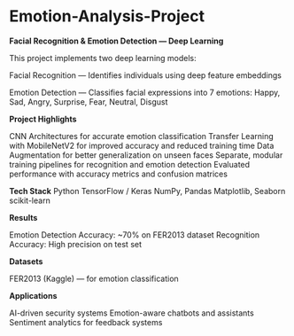 # Emotion-Analysis-Project
**Facial Recognition & Emotion Detection — Deep Learning**

This project implements two deep learning models:

Facial Recognition — Identifies individuals using deep feature embeddings

Emotion Detection — Classifies facial expressions into 7 emotions:
Happy, Sad, Angry, Surprise, Fear, Neutral, Disgust

**Project Highlights**

CNN Architectures for accurate emotion classification
Transfer Learning with MobileNetV2 for improved accuracy and reduced training time
Data Augmentation for better generalization on unseen faces
Separate, modular training pipelines for recognition and emotion detection
Evaluated performance with accuracy metrics and confusion matrices

**Tech Stack**
Python
TensorFlow / Keras
NumPy, Pandas
Matplotlib, Seaborn
scikit-learn

**Results**

Emotion Detection Accuracy: ~70% on FER2013 dataset
Recognition Accuracy: High precision on test set

**Datasets**

FER2013 (Kaggle) — for emotion classification

**Applications**

AI-driven security systems
Emotion-aware chatbots and assistants
Sentiment analytics for feedback systems
